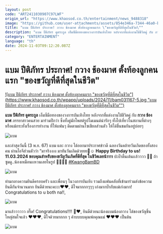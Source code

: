 ```yaml
---
layout: post
code: "ART2411030907C97LWF"
origin_url: "https://www.khaosod.co.th/entertainment/news_9488318"
image: "https://github.com/user-attachments/assets/854e346a-7344-46a0-b0b1-d644bca9136d"
title: "แบม ปีติภัทร ประกาศ! กวาง ช้องมาศ ตั้งท้องลูกคนแรก \"ของขวัญที่ดีที่สุดในชีวิต\""
description: "แบม ปีติภัทร คูตระกูล เอ็มซีมือทองของวงการบันเทิงไทย หลังจากที่แต่งงานใช้ชีวิตคู่ กับ กวาง ช้องมาศ ภรรยาสาวคนสวย มาร่วมปีกว่า ซึ่งทั้งคู่มักโพสต์รูปโมเมนต์"
category: "ENTERTAINMENT"
language: "th"
date: 2024-11-03T09:12:20.087Z
---
```


# แบม ปีติภัทร ประกาศ! กวาง ช้องมาศ ตั้งท้องลูกคนแรก "ของขวัญที่ดีที่สุดในชีวิต"

[![แบม ปีติภัทร ประกาศ! กวาง ช้องมาศ ตั้งท้องลูกคนแรก "ของขวัญที่ดีที่สุดในชีวิต"](https://www.khaosod.co.th/wpapp/uploads/2024/11/bam031167-5.jpg "แบม ปีติภัทร ประกาศ! กวาง ช้องมาศ ตั้งท้องลูกคนแรก "ของขวัญที่ดีที่สุดในชีวิต"")](https://www.khaosod.co.th/wpapp/uploads/2024/11/bam031167-5.jpg)

**แบม ปีติภัทร คูตระกูล** เอ็มซีมือทองของวงการบันเทิงไทย หลังจากที่แต่งงานใช้ชีวิตคู่ กับ **กวาง ช้องมาศ** ภรรยาสาวคนสวย มาร่วมปีกว่า ซึ่งทั้งคู่มักโพสต์รูปโมเมนต์น่ารักๆ ทั้งไปเที่ยวในสถานที่ต่างๆ หรือแม้กระทั่งเรื่องการทำงาน ที่ให้แฟนๆ ติดตามผ่านโซเชียลส่วนตัว ให้ได้ชื่นชมกันอยู่บ่อยๆ

![แบม](https://www.khaosod.co.th/wpapp/uploads/2024/11/bam031167-3.jpg)

และล่าสุดวันนี้ (3 พ.ย. 67) แบม และ กวาง ได้ออกมาประกาศข่าวดี ฉลองวันคล้ายวันเกิดของทั้งสองคน ผ่านไอจีส่วนตัวว่า “มาจริงงงง มาทันวันเกิดด้วยยย🥹☺️ **Happy Birthday to us! 11.03.2024 ขอบคุณสำหรับของขวัญวันเกิดที่ดีที่สุด ในชีวิตเลยน้าาาา** ปะป๊าตื่นเต้นเเล้วววว 💛🤭 ถ้าซูมดู..น้องเหมือนเเหวนเลยในรูป 💍🥹🫶🏻 [#KwangBamBD](https://www.instagram.com/explore/tags/kwangbambd/)

![แบม](https://www.khaosod.co.th/wpapp/uploads/2024/11/bam031167-1.jpg)

ท่ามกลางความยินดีครอบครัว และเพื่อนๆ ในวงการบันเทิง รวมถึงแฟนคลับที่เข้ามาร่วมส่งข้อความยินดีกันจำนวนมาก ยินดีด้วยนะคะะะ❤️❤️, ดีใจมากกกๆๆๆ เก่งมากป๊ากับแม่เก่งมาก! Congratulations to u both na!!,

![แบม](https://www.khaosod.co.th/wpapp/uploads/2024/11/bam031167-8.jpg)

มาแล้วววววว กรี๊ด! Congratulations!!!! 🥹♥️, ยินดีด้วยนะน้องแบมน้องกวาง ได้ของขวัญชิ้นใหญ่สมใจแล้ว ❤️❤️❤️, ดีใจด้วยมากกก ๆ ค้าบบบบคุณพ่อคุณแม่ ❤️❤️❤️ เป็นต้น

![แบม](https://www.khaosod.co.th/wpapp/uploads/2024/11/bam031167-2.jpg)

